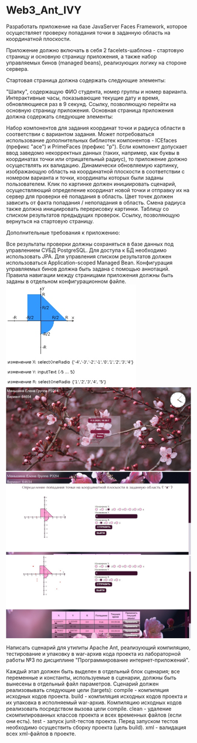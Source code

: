 # Web3_Ant_IVY
Разработать приложение на базе JavaServer Faces Framework, которое осуществляет проверку попадания точки в заданную область на координатной плоскости.

Приложение должно включать в себя 2 facelets-шаблона - стартовую страницу и основную страницу приложения, а также набор управляемых бинов (managed beans), реализующих логику на стороне сервера.

Стартовая страница должна содержать следующие элементы:

"Шапку", содержащую ФИО студента, номер группы и номер варианта.
Интерактивные часы, показывающие текущие дату и время, обновляющиеся раз в 9 секунд.
Ссылку, позволяющую перейти на основную страницу приложения.
Основная страница приложения должна содержать следующие элементы:

Набор компонентов для задания координат точки и радиуса области в соответствии с вариантом задания. Может потребоваться использование дополнительных библиотек компонентов - ICEfaces (префикс "ace") и PrimeFaces (префикс "p"). Если компонент допускает ввод заведомо некорректных данных (таких, например, как буквы в координатах точки или отрицательный радиус), то приложение должно осуществлять их валидацию.
Динамически обновляемую картинку, изображающую область на координатной плоскости в соответствии с номером варианта и точки, координаты которых были заданы пользователем. Клик по картинке должен инициировать сценарий, осуществляющий определение координат новой точки и отправку их на сервер для проверки её попадания в область. Цвет точек должен зависить от факта попадания / непопадания в область. Смена радиуса также должна инициировать перерисовку картинки.
Таблицу со списком результатов предыдущих проверок.
Ссылку, позволяющую вернуться на стартовую страницу.

Дополнительные требования к приложению:

Все результаты проверки должны сохраняться в базе данных под управлением СУБД PostgreSQL.
Для доступа к БД необходимо использовать JPA.
Для управления списком результатов должен использоваться Application-scoped Managed Bean.
Конфигурация управляемых бинов должна быть задана с помощью аннотаций.
Правила навигации между страницами приложения должны быть заданы в отдельном конфигурационном файле.
![1](forREADME/task.jpg)
![2](forREADME/index.jpg)
![3](forREADME/main1.jpg)
![4](forREADME/main2.jpg)

Написать сценарий для утилиты Apache Ant, реализующий компиляцию, тестирование и упаковку в war-архив кода проекта из лабораторной работы №3 по дисциплине "Программирование интернет-приложений".

Каждый этап должен быть выделен в отдельный блок сценария; все переменные и константы, используемые в сценарии, должны быть вынесены в отдельный файл параметров.
Cценарий должен реализовывать следующие цели (targets):
compile - компиляция исходных кодов проекта.
build - компиляция исходных кодов проекта и их упаковка в исполняемый war-архив. Компиляцию исходных кодов реализовать посредством вызова цели compile.
clean - удаление скомпилированных классов проекта и всех временных файлов (если они есть).
test - запуск junit-тестов проекта. Перед запуском тестов необходимо осуществить сборку проекта (цель build).
xml - валидация всех xml-файлов в проекте.
